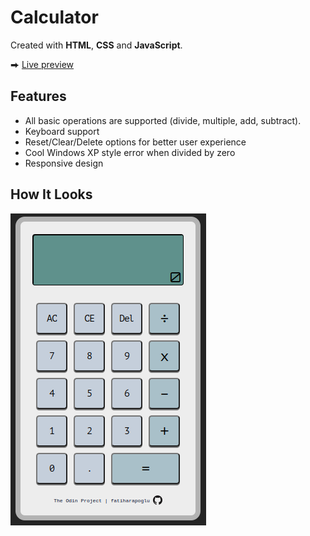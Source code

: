# Calculator

Created with **HTML**, **CSS** and **JavaScript**.

⮕ [Live preview](https://fatiharapoglu.github.io/calculator/)

## Features

-   All basic operations are supported (divide, multiple, add, subtract).
-   Keyboard support
-   Reset/Clear/Delete options for better user experience
-   Cool Windows XP style error when divided by zero
-   Responsive design

## How It Looks

![ss](/assets/calculator.png)
